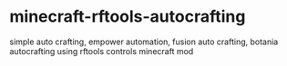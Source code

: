 # minecraft-rftools-autocrafting
simple auto crafting, empower automation, fusion auto crafting, botania autocrafting using rftools controls minecraft mod
